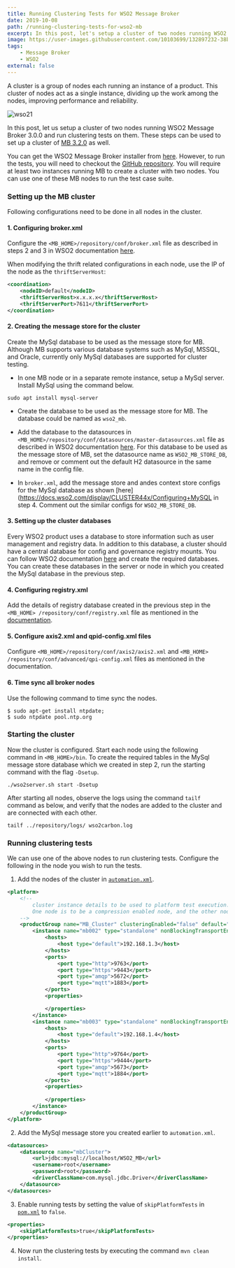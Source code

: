 ```yaml
---
title: Running Clustering Tests for WSO2 Message Broker
date: 2019-10-08
path: /running-clustering-tests-for-wso2-mb
excerpt: In this post, let's setup a cluster of two nodes running WSO2 Message Broker 3.0.0 and run clustering tests on them.
image: https://user-images.githubusercontent.com/10103699/132897232-38b6bf59-4b23-4c80-ab38-14c8b19c6d2e.png
tags: 
    - Message Broker
    - WSO2
external: false
---
```

A cluster is a group of nodes each running an instance of a product. This cluster of nodes act as a single instance, 
dividing up the work among the nodes, improving performance and reliability.

![wso21](https://user-images.githubusercontent.com/10103699/132897232-38b6bf59-4b23-4c80-ab38-14c8b19c6d2e.png)

In this post, let us setup a cluster of two nodes running WSO2 Message Broker 3.0.0 and run clustering tests on them. 
These steps can be used to set up a cluster of [MB 3.2.0](https://docs.wso2.com/display/MB320/Clustered+Deployment) as well.

You can get the WSO2 Message Broker installer from [here](https://wso2.com/products/message-broker/). However, to run 
the tests, you will need to checkout the [GitHub repository](https://github.com/wso2-attic/product-mb). You will 
require at least two instances running MB to create a cluster with two nodes. You can use one of these MB nodes 
to run the test case suite.

### Setting up the MB cluster

Following configurations need to be done in all nodes in the cluster.

#### 1. Configuring broker.xml

Configure the `<MB_HOME>/repository/conf/broker.xml` file as described in steps 2 and 3 in WSO2 documentation [here](https://docs.wso2.com/display/CLUSTER44x/Configuring+the+Broker+Nodes).

When modifying the thrift related configurations in each node, use the IP of the node as the `thriftServerHost`:

```xml
<coordination>
    <nodeID>default</nodeID>
    <thriftServerHost>x.x.x.x</thriftServerHost>
    <thriftServerPort>7611</thriftServerPort>
</coordination>
```

#### 2. Creating the message store for the cluster

Create the MySql database to be used as the message store for MB. Although MB supports various database systems 
such as MySql, MSSQL, and Oracle, currently only MySql databases are supported for cluster testing.

* In one MB node or in a separate remote instance, setup a MySql server. Install MySql using the command below.

```
sudo apt install mysql-server
```

* Create the database to be used as the message store for MB. The database could be named as `wso2_mb`.

* Add the database to the datasources in `<MB_HOME>/repository/conf/datasources/master-datasources.xml` file as 
described in WSO2 documentation [here](https://docs.wso2.com/display/CLUSTER44x/Configuring+MySQL). For this 
database to be used as the message store of MB, set the datasource name as `WSO2_MB_STORE_DB`, and remove or 
comment out the default H2 datasource in the same name in the config file.

* In `broker.xml`, add the message store and andes context store configs for the MySql database as shown 
[here](https://docs.wso2.com/display/CLUSTER44x/Configuring+MySQL in step 4. Comment out the similar configs 
for `WSO2_MB_STORE_DB`.

#### 3. Setting up the cluster databases

Every WSO2 product uses a database to store information such as user management and registry data. 
In addition to this database, a cluster should have a central database for config and governance registry mounts. 
You can follow WSO2 documentation [here](https://docs.wso2.com/display/CLUSTER44x/Setting+up+the+Database) and 
create the required databases. You can create these databases in the server or node in which you created the 
MySql database in the previous step.

#### 4. Configuring registry.xml
Add the details of registry database created in the previous step in the `<MB_HOME> /repository/conf/registry.xml` 
file as mentioned in the [documentation](https://docs.wso2.com/display/CLUSTER44x/Configuring+the+Broker+Nodes#ConfiguringtheBrokerNodes-Configuringregistry.xml).

#### 5. Configure axis2.xml and qpid-config.xml files
Configure `<MB_HOME>/repository/conf/axis2/axis2.xml` and `<MB_HOME> /repository/conf/advanced/qpi-config.xml` files 
as mentioned in the documentation.

#### 6. Time sync all broker nodes

Use the following command to time sync the nodes.

```
$ sudo apt-get install ntpdate;
$ sudo ntpdate pool.ntp.org
```

### Starting the cluster

Now the cluster is configured. Start each node using the following command in `<MB_HOME>/bin`.
To create the required tables in the MySql message store database which we created in step 2, run the starting 
command with the flag `-Dsetup`.

```
./wso2server.sh start -Dsetup
```

After starting all nodes, observe the logs using the command `tailf` command as below, and verify that the 
nodes are added to the cluster and are connected with each other.

```
tailf ../repository/logs/ wso2carbon.log
```

### Running clustering tests

We can use one of the above nodes to run clustering tests. Configure the following in the node you wish 
to run the tests.

1. Add the nodes of the cluster in [`automation.xml`](https://github.com/wso2-attic/product-mb/blob/master/modules/integration/tests-platform/tests-clustering/src/test/resources/automation.xml). 

```xml
<platform>
    <!--
        cluster instance details to be used to platform test execution. 
        One node is to be a compression enabled node, and the other node is to be without compression.
    -->
    <productGroup name="MB_Cluster" clusteringEnabled="false" default="true">
        <instance name="mb002" type="standalone" nonBlockingTransportEnabled="false">
            <hosts>
                <host type="default">192.168.1.3</host>
            </hosts>
            <ports>
                <port type="http">9763</port>
                <port type="https">9443</port>
                <port type="amqp">5672</port>
                <port type="mqtt">1883</port>
            </ports>
            <properties>

            </properties>
        </instance>
        <instance name="mb003" type="standalone" nonBlockingTransportEnabled="false">
            <hosts>
                <host type="default">192.168.1.4</host>
            </hosts>
            <ports>
                <port type="http">9764</port>
                <port type="https">9444</port>
                <port type="amqp">5673</port>
                <port type="mqtt">1884</port>
            </ports>
            <properties>
         
            </properties>
        </instance>
    </productGroup>
</platform>
```

2. Add the MySql message store you created earlier to `automation.xml`.

```xml
<datasources>
    <datasource name="mbCluster">
        <url>jdbc:mysql://localhost/WSO2_MB</url>
        <username>root</username>
        <password>root</password>
        <driverClassName>com.mysql.jdbc.Driver</driverClassName>
    </datasource>
</datasources>
```

3. Enable running tests by setting the value of `skipPlatformTests` in [`pom.xml`](https://github.com/wso2-attic/product-mb/blob/master/modules/integration/tests-platform/tests-clustering/pom.xml) to `false`.

```xml
<properties>
    <skipPlatformTests>true</skipPlatformTests>
</properties>
```

4. Now run the clustering tests by executing the command `mvn clean install`.

